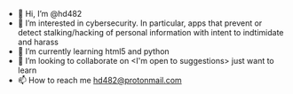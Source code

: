 - 👋 Hi, I’m @hd482
- 👀 I’m interested in cybersecurity. In particular, apps that prevent or detect stalking/hacking of personal information with intent to indtimidate and harass
- 🌱 I’m currently learning html5 and python 
- 💞️ I’m looking to collaborate on <I'm open to suggestions> just want to learn 
- 📫 How to reach me hd482@protonmail.com

<!---
hd482/hd482 is a ✨ special ✨ repository because its `README.md` (this file) appears on your GitHub profile.
You can click the Preview link to take a look at your changes.
--->
